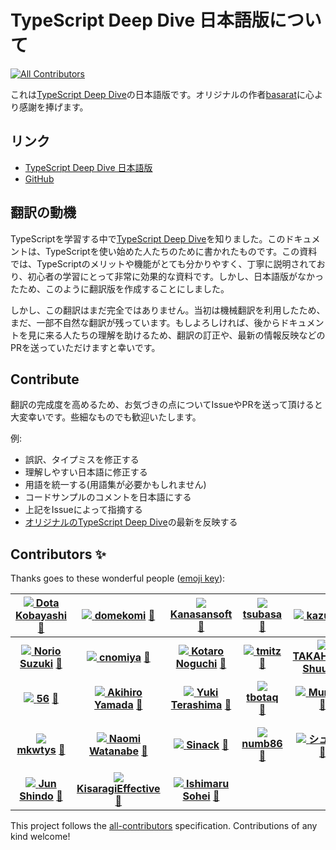 # TypeScript Deep Dive 日本語版について

[![All Contributors](https://img.shields.io/badge/all_contributors-29-orange.svg?style=flat-square)](./#contributors-) 

これは[TypeScript Deep Dive](https://basarat.gitbooks.io/typescript/)の日本語版です。オリジナルの作者[basarat](https://github.com/basarat)に心より感謝を捧げます。

## リンク

* [TypeScript Deep Dive 日本語版](https://typescript-jp.gitbook.io/deep-dive/getting-started)
* [GitHub](https://github.com/yohamta/typescript-book-jp/)

## 翻訳の動機

TypeScriptを学習する中で[TypeScript Deep Dive](https://github.com/basarat/typescript-book/)を知りました。このドキュメントは、TypeScriptを使い始めた人たちのために書かれたものです。この資料では、TypeScriptのメリットや機能がとても分かりやすく、丁寧に説明されており、初心者の学習にとって非常に効果的な資料です。しかし、日本語版がなかったため、このように翻訳版を作成することにしました。

しかし、この翻訳はまだ完全ではありません。当初は機械翻訳を利用したため、まだ、一部不自然な翻訳が残っています。もしよろしければ、後からドキュメントを見に来る人たちの理解を助けるため、翻訳の訂正や、最新の情報反映などのPRを送っていただけますと幸いです。

## Contribute

翻訳の完成度を高めるため、お気づきの点についてIssueやPRを送って頂けると大変幸いです。些細なものでも歓迎いたします。

例:

* 誤訳、タイプミスを修正する
* 理解しやすい日本語に修正する
* 用語を統一する\(用語集が必要かもしれません\)
* コードサンプルのコメントを日本語にする
* 上記をIssueによって指摘する
* [オリジナルのTypeScript Deep Dive](https://github.com/basarat/typescript-book/)の最新を反映する

## Contributors ✨

Thanks goes to these wonderful people \([emoji key](https://allcontributors.org/docs/en/emoji-key)\):

| [![](https://avatars3.githubusercontent.com/u/1092564?v=4) **Dota Kobayashi**](https://github.com/DotaKobayashi) [📖](https://github.com/yohamta/typescript-book-jp/commits?author=DotaKobayashi) | [![](https://avatars2.githubusercontent.com/u/40785264?v=4) **domekomi**](https://github.com/domekomi) [📖](https://github.com/yohamta/typescript-book-jp/commits?author=domekomi) | [![](https://avatars1.githubusercontent.com/u/44207?v=4) **Kanasansoft**](http://www.kanasansoft.com/) [📖](https://github.com/yohamta/typescript-book-jp/commits?author=Kanasansoft) | [![](https://avatars0.githubusercontent.com/u/1013588?v=4) **tsubasa**](https://github.com/tsubasa) [📖](https://github.com/yohamta/typescript-book-jp/commits?author=tsubasa) | [![](https://avatars1.githubusercontent.com/u/3702151?v=4) **kazuau**](https://github.com/kazuau) [📖](https://github.com/yohamta/typescript-book-jp/commits?author=kazuau) | [![](https://avatars1.githubusercontent.com/u/27814360?v=4) **szk0u**](https://github.com/szk0u) [📖](https://github.com/yohamta/typescript-book-jp/commits?author=szk0u) | [![](https://avatars2.githubusercontent.com/u/2884499?v=4) **Naoto Ikuno**](https://pandanoir.net) [📖](https://github.com/yohamta/typescript-book-jp/commits?author=pandanoir) |
| :---: | :---: | :---: | :---: | :---: | :---: | :---: |
| [![](https://avatars2.githubusercontent.com/u/10488?v=4) **Norio Suzuki**](http://suzuki.tdiary.net/) [📖](https://github.com/yohamta/typescript-book-jp/commits?author=suzuki) | [![](https://avatars2.githubusercontent.com/u/332808?v=4) **cnomiya**](https://github.com/cnomiya) [📖](https://github.com/yohamta/typescript-book-jp/commits?author=cnomiya) | [![](https://avatars2.githubusercontent.com/u/1446527?v=4) **Kotaro Noguchi**](http://enk.hatenablog.com/archive/category/%E3%82%BD%E3%83%95%E3%83%88%E3%82%A6%E3%82%A7%E3%82%A2) [📖](https://github.com/yohamta/typescript-book-jp/commits?author=ko-noguchi) | [![](https://avatars3.githubusercontent.com/u/28998?v=4) **tmitz**](http://mononofu.hatenablog.com/) [📖](https://github.com/yohamta/typescript-book-jp/commits?author=tmitz) | [![](https://avatars0.githubusercontent.com/u/1425259?v=4) **TAKAHASHI Shuuji**](https://shuuji3.xyz) [📖](https://github.com/yohamta/typescript-book-jp/commits?author=shuuji3) | [![](https://avatars0.githubusercontent.com/u/35870680?v=4) **Gyo Tamura**](https://gitlab.com/gyo) [📖](https://github.com/yohamta/typescript-book-jp/commits?author=t-gyo) | [![](https://avatars3.githubusercontent.com/u/24648398?v=4) **Shinya Yamaguchi**](https://haskell.e-bigmoon.com/) [📖](https://github.com/yohamta/typescript-book-jp/commits?author=waddlaw) |
| [![](https://avatars0.githubusercontent.com/u/33596117?v=4) **56**](https://github.com/kg0r0) [📖](https://github.com/yohamta/typescript-book-jp/commits?author=kg0r0) | [![](https://avatars0.githubusercontent.com/u/35517210?v=4) **Akihiro Yamada**](https://github.com/akihiro117) [📖](https://github.com/yohamta/typescript-book-jp/commits?author=akihiro117) | [![](https://avatars0.githubusercontent.com/u/13657589?v=4) **Yuki Terashima**](https://y-temp4.com) [📖](https://github.com/yohamta/typescript-book-jp/commits?author=y-temp4) | [![](https://avatars1.githubusercontent.com/u/140096?v=4) **tbotaq**](https://github.com/tbotaq) [📖](https://github.com/yohamta/typescript-book-jp/commits?author=tbotaq) | [![](https://avatars2.githubusercontent.com/u/20086673?v=4) **Munieru**](https://munieru.jp) [📖](https://github.com/yohamta/typescript-book-jp/commits?author=munierujp) | [![](https://avatars2.githubusercontent.com/u/36184621?v=4) **Kaito Sugimoto**](https://about.hellorusk.net) [📖](https://github.com/yohamta/typescript-book-jp/commits?author=7ma7X) | [![](https://avatars0.githubusercontent.com/u/86085?v=4) **Yoshihide Jimbo**](https://github.com/jmblog) [📖](https://github.com/yohamta/typescript-book-jp/commits?author=jmblog) |
| [![](https://avatars1.githubusercontent.com/u/5453675?v=4) **mkwtys**](https://twitter.com/mkwtys) [📖](https://github.com/yohamta/typescript-book-jp/commits?author=mkwtys) | [![](https://avatars0.githubusercontent.com/u/4202537?v=4) **Naomi Watanabe**](https://www.napoleon-na.com) [📖](https://github.com/yohamta/typescript-book-jp/commits?author=napoleon-na) | [![](https://avatars3.githubusercontent.com/u/1048112?v=4) **Sinack**](http://sinack.com) [📖](https://github.com/yohamta/typescript-book-jp/commits?author=sinack) | [![](https://avatars1.githubusercontent.com/u/16703337?v=4) **numb86**](https://numb86.net/) [📖](https://github.com/yohamta/typescript-book-jp/commits?author=numb86) | [![](https://avatars1.githubusercontent.com/u/2564871?v=4) **シュール**](https://nagoya-benkyokai.com) [📖](https://github.com/yohamta/typescript-book-jp/commits?author=shule517) | [![](https://avatars2.githubusercontent.com/u/315198?v=4) **NISHIO Hirokazu**](http://www.nhiro.org/) [📖](https://github.com/yohamta/typescript-book-jp/commits?author=nishio) | [![](https://avatars1.githubusercontent.com/u/3500?v=4) **Yuichi Tateno \(secon\)**](http://about.me/hotchpotch) [📖](https://github.com/yohamta/typescript-book-jp/commits?author=hotchpotch) |
| [![](https://avatars1.githubusercontent.com/u/46585162?v=4) **Jun Shindo**](https://github.com/jay-es) [📖](https://github.com/yohamta/typescript-book-jp/commits?author=jay-es) | [![](https://avatars1.githubusercontent.com/u/48310258?v=4) **KisaragiEffective**](http://kisaragieffective.github.io) [📖](https://github.com/yohamta/typescript-book-jp/commits?author=KisaragiEffective) | [![](https://avatars1.githubusercontent.com/u/5865618?v=4) **Ishimaru Sohei**](https://github.com/roborovskii-info) [📖](https://github.com/yohamta/typescript-book-jp/commits?author=roborovskii-info) |  |  |  |  |

This project follows the [all-contributors](https://github.com/all-contributors/all-contributors) specification. Contributions of any kind welcome!


